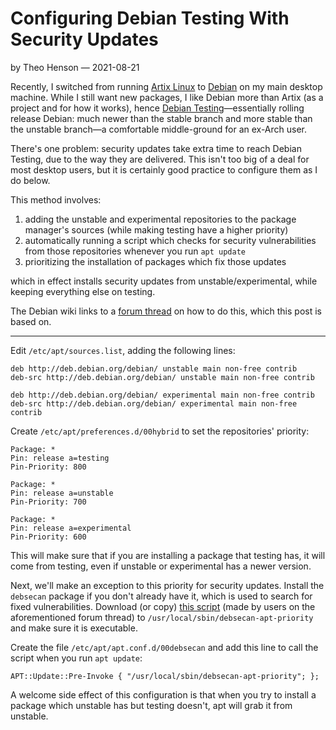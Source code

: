 # Configuring Debian Testing With Security Updates

by Theo Henson — 2021-08-21

Recently, I switched from running [Artix Linux](https://artixlinux.org/) to [Debian](https://debian.org/) on my main desktop machine.
While I still want new packages, I like Debian more than Artix (as a project and for how it works),
hence [Debian Testing](https://wiki.debian.org/DebianTesting)—essentially rolling release Debian:
much newer than the stable branch and more stable than the unstable branch—a comfortable middle-ground for an ex-Arch user.

There's one problem: security updates take extra time to reach Debian Testing, due to the way they are delivered.
This isn't too big of a deal for most desktop users, but it is certainly good practice to configure them as I do below.

This method involves:

1. adding the unstable and experimental repositories to the package manager's sources (while making testing have a higher priority)
2. automatically running a script which checks for security vulnerabilities from those repositories whenever you run `apt update`
3. prioritizing the installation of packages which fix those updates
 
which in effect installs security updates from unstable/experimental, while keeping everything else on testing.

The Debian wiki links to a [forum thread](https://bugs.debian.org/cgi-bin/bugreport.cgi?bug=725934) on how to do this, which this post is based on.

---

Edit `/etc/apt/sources.list`, adding the following lines:

```
deb http://deb.debian.org/debian/ unstable main non-free contrib
deb-src http://deb.debian.org/debian/ unstable main non-free contrib

deb http://deb.debian.org/debian/ experimental main non-free contrib
deb-src http://deb.debian.org/debian/ experimental main non-free contrib
```

Create `/etc/apt/preferences.d/00hybrid` to set the repositories' priority:

```
Package: *
Pin: release a=testing
Pin-Priority: 800

Package: *
Pin: release a=unstable
Pin-Priority: 700

Package: *
Pin: release a=experimental
Pin-Priority: 600
```

This will make sure that if you are installing a package that testing has, it will come from testing,
even if unstable or experimental has a newer version.

Next, we'll make an exception to this priority for security updates.
Install the `debsecan` package if you don't already have it, which is used to search for fixed vulnerabilities.
Download (or copy) [this script](https://gitlab.com/anarcat/puppet/-/raw/b6bc3e3dc982abcc4100143abb6594404b1241ac/site-modules/profile/files/debsecan-apt-priority) (made by users on the aforementioned forum thread) to `/usr/local/sbin/debsecan-apt-priority` and make sure it is executable.

Create the file `/etc/apt/apt.conf.d/00debsecan` and add this line to call the script when you run `apt update`:

```
APT::Update::Pre-Invoke { "/usr/local/sbin/debsecan-apt-priority"; };
```

A welcome side effect of this configuration is that when you try to install a package which unstable has but testing doesn't, apt will grab it from unstable.

